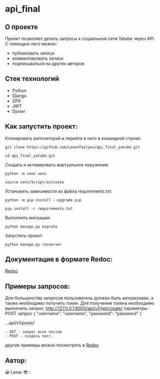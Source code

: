 # api_final

## О проекте

Проект позволяет делать запросы к социальной сети Yatube через API.
С помощью него можно:
- публикoвать записи
- комментировать записи
- подписываться на других авторов

## Стек технологий

- Python
- Django
- DFR
- JWT
- Djoser

## Как запустить проект:

Клонировать репозиторий и перейти в него в командной строке:
```
git clone https://github.com/LenarFazlyev/api_final_yatube.git
```

```
cd api_final_yatube.git
```

Cоздать и активировать виртуальное окружение:

```
python -m venv venv
```

```
source venv/Script/activate
```

Установить зависимости из файла requirements.txt:

```
python -m pip install --upgrade pip
```

```
pip install -r requirements.txt
```

Выполнить миграции:

```
python manage.py migrate
```

Запустить проект:

```
python manage.py runserver
```

## Документация в формате Redoc:
[Redoc](yatube_api/static/redoc.yaml)

## Примеры запросов:
Для большенства запросов пользователь должен быть авторизован, а также необходимо получить токен.
Для получения токена необходимо выполнить запрос: http://127.0.0.1:8000/api/v1/jwt/create/
параметры: POST запрос
{
   "username": "username",
   "password": "password"
}

...api/v1/posts/

    - GET - запрос всех постов
    - POST - создать пост.

другие примеры можно посмотреть в [Redoc](yatube_api/static/redoc.yaml)


## Автор:
 :grinning: Lenar :sunglasses::boom: